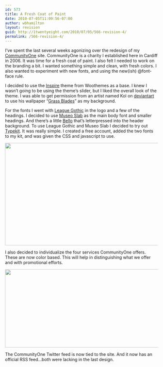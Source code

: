 ```yaml
---
id: 573
title: A Fresh Coat of Paint
date: 2010-07-05T11:09:56-07:00
author: wbhamilton
layout: revision
guid: http://1twentyeight.com/2010/07/05/566-revision-4/
permalink: /566-revision-4/
---
```

I&#8217;ve spent the last several weeks agonizing over the redesign of my [CommunityOne](http://www.communityone.org.uk) site. CommunityOne is a charity I established here in Cardiff in 2006. It was time for a fresh coat of paint. I also felt I needed to work on the branding a bit. I wanted something simple and clean, with fresh colors. I also wanted to experiment with new fonts, and using the new(ish) @font-face rule.

I decided to use the [Inspire](http://www.woothemes.com/amember/go.php?r=389&i=l76) theme from Woothemes as a base. I knew I wasn&#8217;t going to be using the theme&#8217;s slider, but I liked the overall look of the theme. I was able to get permission from an artist named Kol on [deviantart](http://www.deviantart.com/) to use his wallpaper &#8220;[Grass Blades](http://-kol.deviantart.com/art/Grass-Blades-73597063)&#8221; as my background.

For the fonts I went with [League Gothic](http://www.theleagueofmoveabletype.com/fonts/7-league-gothic) in the logo and a few of the headings. I decided to use [Museo Slab](http://new.myfonts.com/fonts/exljbris/museo-slab/) as the main body font and smaller headings. And there&#8217;s a little [Bello](http://new.myfonts.com/fonts/underware/bello/) that&#8217;s letterpressed into the header background. To use League Gothic and Museo Slab I decided to try out [Typekit](http://typekit.com). It was really simple. I created a free account, added the two fonts to my kit, and was given the CSS and javascript to use.

<img class="alignnone size-full wp-image-570" title="header" src="http://1twentyeight.com/wp-content/uploads/2010/07/header.jpg" alt="" width="610" height="338" srcset="http://1twentyeight.com/wp-content/uploads/2010/07/header.jpg 610w, http://1twentyeight.com/wp-content/uploads/2010/07/header-300x166.jpg 300w" sizes="(max-width: 610px) 100vw, 610px" /> 

I also decided to individualize the four services CommunityOne offers. These are now color based. This will help in distinguishing what we offer and with promotional efforts.

<img class="alignnone size-full wp-image-568" title="services" src="http://1twentyeight.com/wp-content/uploads/2010/07/services.jpg" alt="" width="610" height="258" srcset="http://1twentyeight.com/wp-content/uploads/2010/07/services.jpg 610w, http://1twentyeight.com/wp-content/uploads/2010/07/services-300x126.jpg 300w" sizes="(max-width: 610px) 100vw, 610px" /> 

The CommunityOne Twitter feed is now tied to the site. And it now has an official RSS feed&#8230;both were lacking in the last design.
